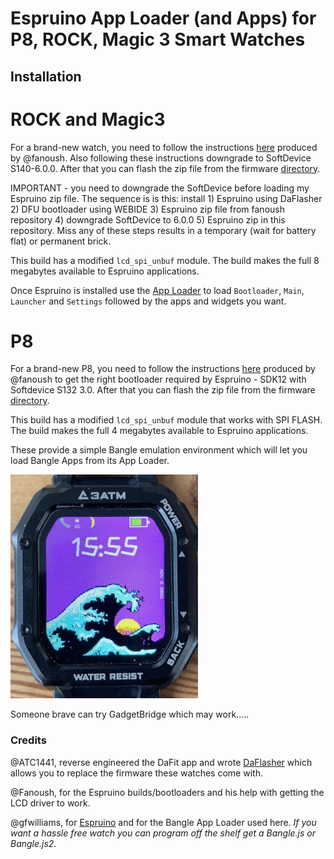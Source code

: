 Espruino App Loader (and Apps) for  P8, ROCK, Magic 3 Smart Watches
==============================

## Installation

# ROCK and Magic3
For a brand-new watch, you need to follow the instructions [here](https://github.com/fanoush/ds-d6/tree/master/espruino/DFU/Magic3) produced by @fanoush. Also following these instructions downgrade to SoftDevice S140-6.0.0.  After that you can flash the zip file from the firmware [directory](https://github.com/jeffmer/WatchApps/tree/main/firmware).  

IMPORTANT - you need to downgrade the SoftDevice before loading my Espruino zip file. The sequence is is this: install 1) Espruino using DaFlasher 2) DFU bootloader using WEBIDE  3)  Espruino zip file from fanoush repository 4) downgrade SoftDevice to 6.0.0 5) Espruino zip in this repository. Miss any of these steps results in a temporary (wait for battery flat) or permanent brick.

This build has a modified `lcd_spi_unbuf` module. The build makes the full 8 megabytes available to Espruino applications. 

Once Espruino is installed use the [App Loader](https://jeffmer.github.io/WatchApps/) to load `Bootloader`, `Main`, `Launcher` and `Settings` followed by the apps and widgets you want.

# P8
For a brand-new P8, you need to follow the instructions [here](https://github.com/fanoush/ds-d6/tree/master/espruino/DFU/P8) produced by @fanoush to get the right bootloader required by Espruino - SDK12 with Softdevice S132 3.0. After that you can flash the zip file from the firmware [directory](https://github.com/jeffmer/WatchApps/tree/main/firmware).

This build has a modified `lcd_spi_unbuf` module that works with SPI FLASH. The build makes the full 4 megabytes available to Espruino applications. 


These provide a simple Bangle emulation environment which will let you load Bangle Apps from its App Loader. 

![img](img/rock_pic.jpeg)

Someone brave can try GadgetBridge which may work.....

### Credits

@ATC1441, reverse engineered the DaFit app and wrote [DaFlasher](https://play.google.com/store/apps/details?id=com.atcnetz.paatc.patc&gl=US) which allows you to replace the firmware these watches come with.

@Fanoush, for the Espruino builds/bootloaders and his help with getting the LCD driver to work.

@gfwilliams, for [Espruino](https://www.espruino.com/) and for the Bangle App Loader used here. *If you want a hassle free watch you can program off the shelf get a Bangle.js or Bangle.js2.*


